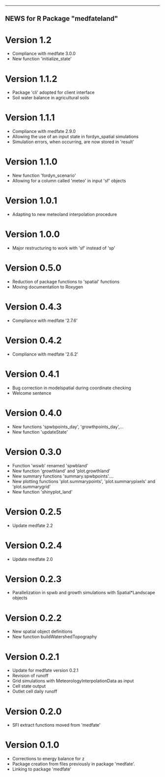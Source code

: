 ----------------------------------
 NEWS for R Package "medfateland"
----------------------------------

# Version 1.2
- Compliance with medfate 3.0.0
- New function 'initialize_state'

# Version 1.1.2
- Package 'cli' adopted for client interface
- Soil water balance in agricultural soils

# Version 1.1.1
- Compliance with medfate 2.9.0
- Allowing the use of an input state in fordyn_spatial simulations
- Simulation errors, when occurring, are now stored in 'result'

# Version 1.1.0
- New function 'fordyn_scenario'
- Allowing for a column called 'meteo' in input 'sf' objects

# Version 1.0.1
- Adapting to new meteoland interpolation procedure

# Version 1.0.0
- Major restructuring to work with 'sf' instead of 'sp'

# Version 0.5.0
- Reduction of package functions to 'spatial' functions
- Moving documentation to Roxygen

# Version 0.4.3
- Compliance with medfate '2.7.6'

# Version 0.4.2
- Compliance with medfate '2.6.2'

# Version 0.4.1
- Bug correction in modelspatial during coordinate checking
- Welcome sentence

# Version 0.4.0
- New functions 'spwbpoints_day', 'growthpoints_day',...
- New function 'updateState'

# Version 0.3.0
- Function 'wswb' renamed 'spwbland'
- New function 'growthland' and 'plot.growthland'
- New summary functions 'summary.spwbpoints'....
- New plotting functions 'plot.summarypoints', 'plot.summarypixels' and 'plot.summarygrid'
- New function 'shinyplot_land'

# Version 0.2.5
- Update medfate 2.2

# Version 0.2.4
- Update medfate 2.0

# Version 0.2.3
- Parallelization in spwb and growth simulations with Spatial*Landscape objects

# Version 0.2.2
- New spatial object definitions
- New function buildWatershedTopography

# Version 0.2.1
- Update for medfate version 0.2.1
- Revision of runoff
- Grid simulations with MeteorologyInterpolationData as input
- Cell state output
- Outlet cell daily runoff

# Version 0.2.0
- SFI extract functions moved from 'medfate'

# Version 0.1.0
- Corrections to energy balance for z
- Package creation from files previously in package 'medfate'.
- Linking to package 'medfate'

